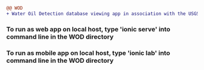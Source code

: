 ```diff
@@ WOD
+ Water Oil Detection database viewing app in association with the USGS
```
### To run as web app on local host, type 'ionic serve' into command line in the WOD directory
### To run as mobile app on local host, type 'ionic lab' into command line in the WOD directory
